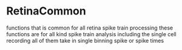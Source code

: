 # RetinaCommon
functions that is common for all retina spike train processing 
these functions are for all kind spike train analysis including the single cell recording 
all of them take in single binning spike or spike times